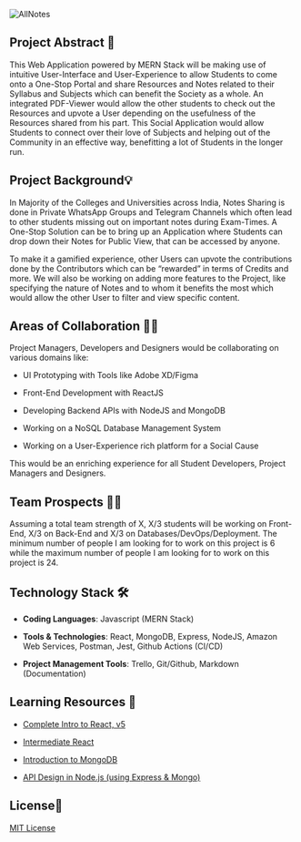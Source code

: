 ![AllNotes](https://socialify.git.ci/harshcasper/AllNotes/image?font=Bitter&forks=1&issues=1&language=1&owner=1&pattern=Formal%20Invitation&pulls=1&stargazers=1&theme=Dark)

## Project Abstract 🙋

This Web Application powered by MERN Stack will be making use of intuitive User-Interface and User-Experience to allow Students to come onto a One-Stop Portal and share Resources and Notes related to their Syllabus and Subjects which can benefit the Society as a whole. An integrated PDF-Viewer would allow the other students to check out the Resources and upvote a User depending on the usefulness of the Resources shared from his part. This Social Application would allow Students to connect over their love of Subjects and helping out of the Community in an effective way, benefitting a lot of Students in the longer run.

## Project Background💡

In Majority of the Colleges and Universities across India, Notes Sharing is done in Private WhatsApp Groups and Telegram Channels which often lead to other students missing out on important notes during Exam-Times. A One-Stop Solution can be to bring up an Application where Students can drop down their Notes for Public View, that can be accessed by anyone. 

To make it a gamified experience, other Users can upvote the contributions done by the Contributors which can be “rewarded” in terms of Credits and more. We will also be working on adding more features to the Project, like specifying the nature of Notes and to whom it benefits the most which would allow the other User to filter and view specific content.

## Areas of Collaboration 👨‍🏭

Project Managers, Developers and Designers would be collaborating on various domains like:

-   UI Prototyping with Tools like Adobe XD/Figma
    
-   Front-End Development with ReactJS
    
-   Developing Backend APIs with NodeJS and MongoDB
    
-   Working on a NoSQL Database Management System
    
-   Working on a User-Experience rich platform for a Social Cause
    
This would be an enriching experience for all Student Developers, Project Managers and Designers.

## Team Prospects 👨‍💻

Assuming a total team strength of X, X/3 students will be working on Front-End, X/3 on Back-End and X/3 on Databases/DevOps/Deployment. The minimum number of people I am looking for to work on this project is 6 while the maximum number of people I am looking for to work on this project is 24.

## Technology Stack 🛠️

- **Coding Languages**: Javascript (MERN Stack)

- **Tools & Technologies**: React, MongoDB, Express, NodeJS, Amazon Web Services, Postman, Jest, Github Actions (CI/CD)

- **Project Management Tools**: Trello, Git/Github, Markdown (Documentation)

## Learning Resources 🧰

-   [Complete Intro to React, v5](https://frontendmasters.com/courses/complete-react-v5/)
    
-   [Intermediate React](https://frontendmasters.com/courses/intermediate-react/)
    
-   [Introduction to MongoDB](https://frontendmasters.com/courses/mongodb/)
    
- [API Design in Node.js (using Express & Mongo)](https://frontendmasters.com/courses/api-design-nodejs/using-the-mongo-with-node/)

## License📜

[MIT License](https://github.com/HarshCasper/AllNotes/blob/main/LICENSE)
